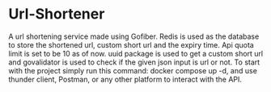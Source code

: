 # Url-Shortener

A url shortening service made using Gofiber. Redis is used as the database to store the shortened url, custom short url and the expiry time. Api quota limit is set to be 10 as of now. uuid package is used to get a custom short url and govalidator is used to check if the given json input is url or not. To start with the project simply run this command: docker compose up -d, and use thunder client, Postman, or any other platform to interact with the API.
